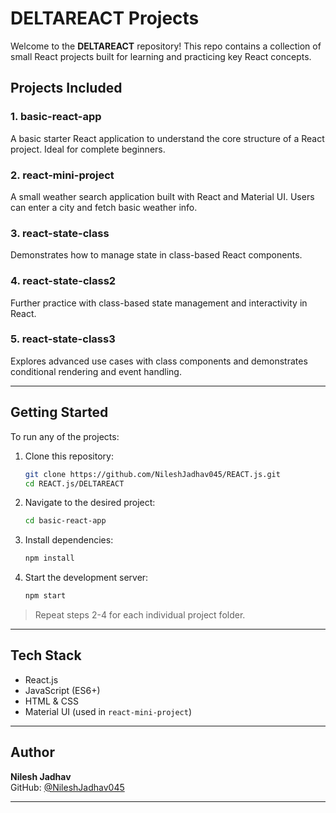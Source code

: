 
# DELTAREACT Projects

Welcome to the **DELTAREACT** repository! This repo contains a collection of small React projects built for learning and practicing key React concepts.

## Projects Included

### 1. basic-react-app
A basic starter React application to understand the core structure of a React project. Ideal for complete beginners.

### 2. react-mini-project
A small weather search application built with React and Material UI. Users can enter a city and fetch basic weather info.

### 3. react-state-class
Demonstrates how to manage state in class-based React components.

### 4. react-state-class2
Further practice with class-based state management and interactivity in React.

### 5. react-state-class3
Explores advanced use cases with class components and demonstrates conditional rendering and event handling.

---

## Getting Started

To run any of the projects:

1. Clone this repository:
   ```bash
   git clone https://github.com/NileshJadhav045/REACT.js.git
   cd REACT.js/DELTAREACT
   ```

2. Navigate to the desired project:
   ```bash
   cd basic-react-app
   ```

3. Install dependencies:
   ```bash
   npm install
   ```

4. Start the development server:
   ```bash
   npm start
   ```

> Repeat steps 2-4 for each individual project folder.

---

## Tech Stack

- React.js
- JavaScript (ES6+)
- HTML & CSS
- Material UI (used in `react-mini-project`)

---

## Author

**Nilesh Jadhav**  
GitHub: [@NileshJadhav045](https://github.com/NileshJadhav045)

---
